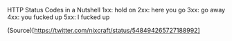 HTTP Status Codes in a Nutshell
1xx: hold on
2xx: here you go
3xx: go away
4xx: you fucked up
5xx: I fucked up

(Source)[https://twitter.com/nixcraft/status/548494265727188992]
